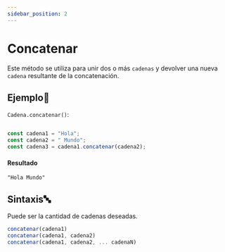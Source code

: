 ```yaml
---
sidebar_position: 2
---
```


# Concatenar

Este método se utiliza para unir dos o más `cadenas` y devolver una nueva `cadena` resultante de la concatenación.

## Ejemplo📝

`Cadena.concatenar()`:

```js title="concatenar.dummy"

const cadena1 = "Hola";
const cadena2 = " Mundo";
const cadena3 = cadena1.concatenar(cadena2);

```
#### Resultado

```
"Hola Mundo"
```

## Sintaxis🔤

Puede ser la cantidad de cadenas deseadas.

```js
concatenar(cadena1)
concatenar(cadena1, cadena2)
concatenar(cadena1, cadena2, ... cadenaN)
```

